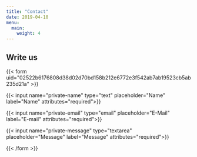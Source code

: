 ```yaml
---
title: "Contact"
date: 2019-04-10
menu:
  main:
    weight: 4
---
```


## Write us

{{< form uid="02522b6176808d38d02d70bd158b212e6772e3f542ab7ab19523cb5ab235d21a" >}}

{{< input name="private-name" type="text" placeholder="Name" label="Name" attributes="required">}}

{{< input name="private-email" type="email" placeholder="E-Mail" label="E-mail" attributes="required">}}

{{< input name="private-message" type="textarea" placeholder="Message" label="Message" attributes="required">}}

{{< /form >}}

